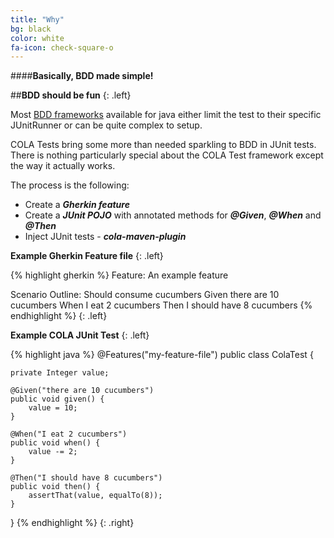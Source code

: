 ```yaml
---
title: "Why"
bg: black
color: white
fa-icon: check-square-o
---
```


####**Basically, BDD made simple!**

##**BDD should be fun**
{: .left}

Most [BDD frameworks](http://java.dzone.com/articles/brief-comparison-bdd)
available for java either limit the test to their specific JUnitRunner or can
be quite complex to setup.

COLA Tests bring some more than needed sparkling to BDD in JUnit tests. There is
nothing particularly special about the COLA Test framework except the way it
actually works.

The process is the following:

* Create a ***Gherkin feature***
* Create a ***JUnit POJO*** with annotated methods for ***@Given***, ***@When***
 and ***@Then***
* Inject JUnit tests - ***cola-maven-plugin***

**Example Gherkin Feature file**
{: .left}

{% highlight gherkin %}
Feature: An example feature

  Scenario Outline: Should consume cucumbers
  Given there are 10 cucumbers
  When I eat 2 cucumbers
  Then I should have 8 cucumbers
{% endhighlight %}
{: .left}

**Example COLA JUnit Test**
{: .left}

{% highlight java %}
@Features("my-feature-file")
public class ColaTest {

    private Integer value;

    @Given("there are 10 cucumbers")
    public void given() {
        value = 10;
    }

    @When("I eat 2 cucumbers")
    public void when() {
        value -= 2;
    }

    @Then("I should have 8 cucumbers")
    public void then() {
        assertThat(value, equalTo(8));
    }
}
{% endhighlight %}
{: .right}
